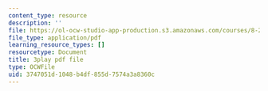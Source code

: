 ```yaml
---
content_type: resource
description: ''
file: https://ol-ocw-studio-app-production.s3.amazonaws.com/courses/8-286-the-early-universe-fall-2013/3747051d1048b4df855d7574a3a8360c_PK1KNojfvMQ.pdf
file_type: application/pdf
learning_resource_types: []
resourcetype: Document
title: 3play pdf file
type: OCWFile
uid: 3747051d-1048-b4df-855d-7574a3a8360c
---
```

